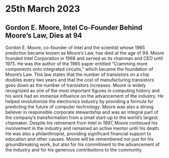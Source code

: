 # 25th March 2023

## Gordon E. Moore, Intel Co-Founder Behind Moore’s Law, Dies at 94

Gordon E. Moore, co-founder of Intel and the scientist whose 1965 prediction became known as Moore’s Law, has died at the age of 94. Moore founded Intel Corporation in 1968 and served as its chairman and CEO until 1975. He was the author of the 1965 paper entitled “Cramming more components onto integrated circuits," which became the foundation of Moore’s Law. This law states that the number of transistors on a chip doubles every two years and that the cost of manufacturing transistors goes down as the number of transistors increases. Moore is widely recognized as one of the most important figures in computing history and his work had an immense influence on the advancement of the industry. He helped revolutionize the electronics industry by providing a formula for predicting the future of computer technology. Moore was also a strong believer in responsible corporate stewardship and was an integral part of the company’s transformation from a small start-up to the world’s largest chipmaker. Despite his retirement from Intel in 1997, Moore continued his involvement in the industry and remained an active mentor until his death. He was also a philanthropist, providing significant financial support to education and other causes. Moore will be remembered not just for his groundbreaking work, but also for his commitment to the advancement of the industry and for his generous contributions to the community.

&nbsp;
